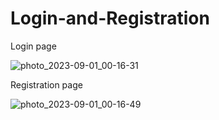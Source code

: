 # Login-and-Registration

Login page

![photo_2023-09-01_00-16-31](https://github.com/AchyutaMohapatra/Login-Registration/assets/79587101/f744472b-6eef-49b5-8ce6-3ce4248f4115)

Registration page


![photo_2023-09-01_00-16-49](https://github.com/AchyutaMohapatra/Login-Registration/assets/79587101/1bcffde0-66e1-4402-908c-66d348c0092e)
